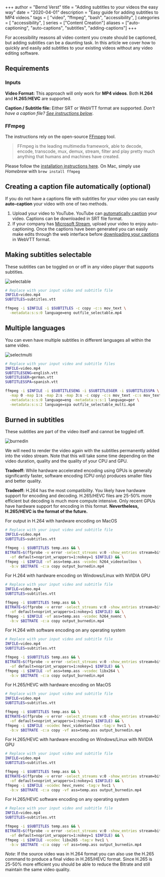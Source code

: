 +++
author = "Bernd Verst"
title = "Adding subtitles to your videos the easy way"
date = "2020-04-01"
description = "Easy guide for adding subtitles to MP4 videos."
tags = [
    "video",
    "ffmpeg",
    "bash",
    "accessibility",
]
categories = [
    "accessibility",
]
series = ["Content Creation"]
aliases = ["auto-captioning", "auto-captions", "subtitles", "adding-captions"]
+++

For accessibility reasons all video content you create should be captioned, but adding subtitles can be a daunting task. In this article we cover how to quickly and easily add subtitles to your existing videos without any video editing software.
<!--more-->

## Requirements

### Inputs
**Video Format:** This approach will only work for **MP4 videos**. Both **H.264** and **H.265**/**HEVC** are supported.

**Caption / Subtitle file:** Either SRT or WebVTT format are supported. *Don't have a caption file? [See instructions below](#creating-a-caption-file-automatically-optional)*.

### FFmpeg

The instructions rely on the open-source [FFmpeg](https://www.ffmpeg.org/) tool.
> FFmpeg is the leading multimedia framework, able to decode, encode, transcode, mux, demux, stream, filter and play pretty much anything that humans and machines have created.

Please follow the [installation instructions here](http://ffmpeg.org/download.html).
On Mac, simply use *Homebrew* with `brew install ffmpeg`

## Creating a caption file automatically (optional)

If you do not have a captions file with subtitles for your video you can easily **auto-caption** your video with one of two methods.

1. Upload your video to YouTube. YouTube can [automatically caption](https://support.google.com/youtube/answer/6373554) your video. Captions can be downloaded in SRT file format.
2. If your company has [Microsoft Stream](https://docs.microsoft.com/stream/overview?WT.mc_id=bernddev-blog-beverst), upload your video to enjoy auto-captioning. Once the captions have been generated you can easily make edits through the web interface before [downloading your captions](https://docs.microsoft.com/stream/portal-add-subtitles-captions#download-subtitles-or-captions?WT.mc_id=bernddev-blog-beverst) in WebVTT format.

## Making subtitles selectable

These subtitles can be toggled on or off in any video player that supports subtitles.

![selectable](/img/captions/selectable-subtitles.jpg)


```bash
# Replace with your input video and subtitle file
INFILE=video.mp4
SUBTITLES=subtitles.vtt

ffmpeg -i $INFILE -i $SUBTITLES -c copy -c:s mov_text \
  -metadata:s:s:0 language=eng outfile_selectable.mp4
```


## Multiple languages

You can even have multiple subtitles in different languages all within the same video.

![selectmulti](/img/captions/multi-lingual-subtitles.jpg)


```bash
# Replace with your input video and subtitle files
INFILE=video.mp4
SUBTITLESENG=english.vtt
SUBTITLEGER=german.vtt
SUBTITLESSPA=spanish.vtt

ffmpeg -i $INFILE -i $SUBTITLESENG -i $SUBTITLESGER -i $SUBTITLESSPA \
  -map 0 -map 1:s -map 2:s -map 3:s -c copy -c:s mov_text -c:s mov_text c:s mov_text \
  -metadata:s:s:0 language=eng -metadata:s:s:1 language=ger \
  -metadata:s:s:2 language=spa outfile_selectable_multi.mp4
```


## Burned in subtitles

These subtitles are part of the video itself and cannot be toggled off.

![burnedin](/img/captions/burnedin-subtitles.jpg)


We will need to render the video again with the subtitles permanently added into the video stream. Note that this will take some time depending on the video duration, quality and the quality of your CPU and GPU.

**Tradeoff:** While hardware accelerated encoding using GPUs is generally significantly faster, software encoding (CPU only) produces smaller files and better quality.

**Tradeoff:** H.264 has the most compatibility. You likely have hardware support for encoding and decoding. H.265/HEVC files are 25-50% more efficient but decoding is much more compute intensive. Only recent GPUs have hardware support for encoding in this format. **Nevertheless, H.265/HEVC is the format of the future.**

For output in H.264 with hardware encoding on MacOS
```bash
# Replace with your input video and subtitle file
INFILE=video.mp4
SUBTITLES=subtitles.vtt

ffmpeg -i $SUBTITLES temp.ass && \
BITRATE=$(ffprobe -v error -select_streams v:0 -show_entries stream=bit_rate \
  -of default=noprint_wrappers=1:nokey=1 $INFILE) && \
ffmpeg -i $INFILE -vf ass=temp.ass -vcodec h264_videotoolbox \
  -b:v $BITRATE -c:a copy output_burnedin.mp4
```

For H.264 with hardware encoding on Windows/Linux with NVIDIA GPU
```bash
# Replace with your input video and subtitle file
INFILE=video.mp4
SUBTITLES=subtitles.vtt

ffmpeg -i $SUBTITLES temp.ass && \
BITRATE=$(ffprobe -v error -select_streams v:0 -show_entries stream=bit_rate \
  -of default=noprint_wrappers=1:nokey=1 $INFILE) && \
ffmpeg -i $INFILE -vf ass=temp.ass -vcodec h264_nvenc \
  -b:v $BITRATE -c:a copy output_burnedin.mp4
```

For H.264 with software encoding on any operating system
```bash
# Replace with your input video and subtitle file
INFILE=video.mp4
SUBTITLES=subtitles.vtt

ffmpeg -i $SUBTITLES temp.ass && \
BITRATE=$(ffprobe -v error -select_streams v:0 -show_entries stream=bit_rate \
  -of default=noprint_wrappers=1:nokey=1 $INFILE) && \
ffmpeg -i $INFILE -vf ass=temp.ass -vcodec libx264 \
  -b:v $BITRATE -c:a copy output_burnedin.mp4
```

For H.265/HEVC with hardware encoding on MacOS
```bash
# Replace with your input video and subtitle file
INFILE=video.mp4
SUBTITLES=subtitles.vtt

ffmpeg -i $SUBTITLES temp.ass && \
BITRATE=$(ffprobe -v error -select_streams v:0 -show_entries stream=bit_rate \
  -of default=noprint_wrappers=1:nokey=1 $INFILE) && \
ffmpeg -i $INFILE -vcodec hevc_videotoolbox -tag:v hvc1 \
  -b:v $BITRATE -c:a copy -vf ass=temp.ass output_burnedin.mp4
```

For H.265/HEVC with hardware encoding on Windows/Linux with NVIDIA GPU
```bash
# Replace with your input video and subtitle file
INFILE=video.mp4
SUBTITLES=subtitles.vtt

ffmpeg -i $SUBTITLES temp.ass && \
BITRATE=$(ffprobe -v error -select_streams v:0 -show_entries stream=bit_rate \
  -of default=noprint_wrappers=1:nokey=1 $INFILE) && \
ffmpeg -i $INFILE -vcodec hevc_nvenc -tag:v hvc1 \
  -b:v $BITRATE -c:a copy -vf ass=temp.ass output_burnedin.mp4
```

For H.265/HEVC software encoding on any operating system
```bash
# Replace with your input video and subtitle file
INFILE=video.mp4
SUBTITLES=subtitles.vtt

ffmpeg -i $SUBTITLES temp.ass && \
BITRATE=$(ffprobe -v error -select_streams v:0 -show_entries stream=bit_rate \
  -of default=noprint_wrappers=1:nokey=1 $INFILE) && \
ffmpeg -i $INFILE -vcodec libx265 -tag:v hvc1 \
  -b:v $BITRATE -c:a copy -vf ass=temp.ass output_burnedin.mp4
```


*Note*: If the source video was in H.264 format you can also use the H.265 command to produce a final video in H.265/HEVC format. Since H.265 is 25-50% more efficient you should be able to reduce the Bitrate and still maintain the same video quality.